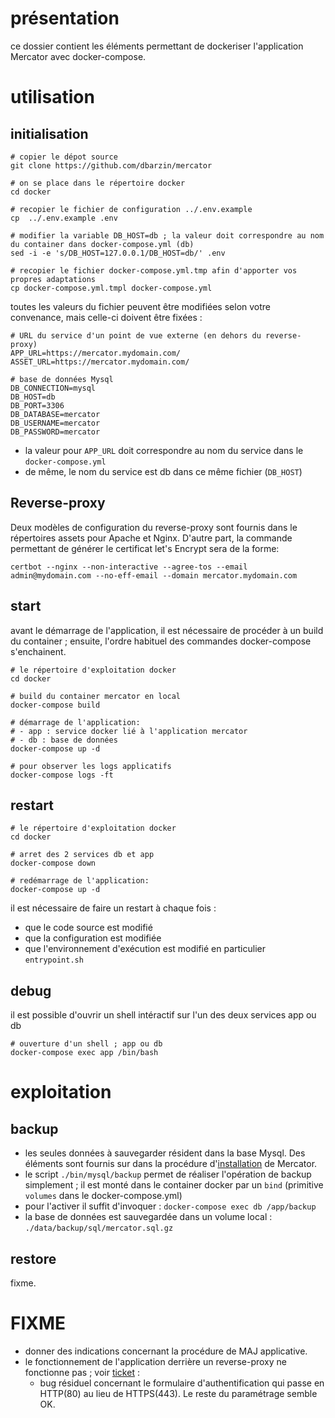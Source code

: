 # présentation

ce dossier contient les éléments permettant de dockeriser l'application Mercator avec docker-compose.

# utilisation

## initialisation

```
# copier le dépot source
git clone https://github.com/dbarzin/mercator

# on se place dans le répertoire docker
cd docker

# recopier le fichier de configuration ../.env.example
cp  ../.env.example .env

# modifier la variable DB_HOST=db ; la valeur doit correspondre au nom du container dans docker-compose.yml (db)
sed -i -e 's/DB_HOST=127.0.0.1/DB_HOST=db/' .env

# recopier le fichier docker-compose.yml.tmp afin d'apporter vos propres adaptations
cp docker-compose.yml.tmpl docker-compose.yml
```

toutes les valeurs du fichier peuvent être modifiées selon votre convenance, mais celle-ci doivent être fixées :

```
# URL du service d'un point de vue externe (en dehors du reverse-proxy)
APP_URL=https://mercator.mydomain.com/
ASSET_URL=https://mercator.mydomain.com/

# base de données Mysql
DB_CONNECTION=mysql
DB_HOST=db
DB_PORT=3306
DB_DATABASE=mercator
DB_USERNAME=mercator
DB_PASSWORD=mercator
```

- la valeur pour `APP_URL` doit correspondre au nom du service dans le `docker-compose.yml`
- de même, le nom du service est db dans ce même fichier (`DB_HOST`)

## Reverse-proxy

Deux modèles de configuration du reverse-proxy sont fournis dans le répertoires assets pour Apache et Nginx. D'autre part, la commande permettant de générer le certificat let's Encrypt sera de la forme:

`certbot --nginx --non-interactive --agree-tos --email admin@mydomain.com --no-eff-email --domain mercator.mydomain.com`

## start

avant le démarrage de l'application, il est nécessaire de procéder à un build du container ; ensuite, l'ordre habituel des commandes docker-compose s'enchainent.

```
# le répertoire d'exploitation docker
cd docker

# build du container mercator en local
docker-compose build

# démarrage de l'application:
# - app : service docker lié à l'application mercator
# - db : base de données
docker-compose up -d

# pour observer les logs applicatifs
docker-compose logs -ft
```

## restart

```
# le répertoire d'exploitation docker
cd docker

# arret des 2 services db et app
docker-compose down

# redémarrage de l'application:
docker-compose up -d
```

il est nécessaire de faire un restart à chaque fois :

- que le code source est modifié
- que la configuration est modifiée
- que l'environnement d'exécution est modifié en particulier `entrypoint.sh`

## debug

il est possible d'ouvrir un shell intéractif sur l'un des deux services app ou db

```
# ouverture d'un shell ; app ou db
docker-compose exec app /bin/bash
```

# exploitation

## backup

- les seules données à sauvegarder résident dans la base Mysql. Des éléments sont fournis sur dans la procédure d'[installation](https://github.com/dbarzin/mercator/blob/master/INSTALL.md) de Mercator.
- le script `./bin/mysql/backup` permet de réaliser l'opération de backup simplement ; il est monté dans le container docker par un `bind` (primitive `volumes` dans le docker-compose.yml)
- pour l'activer il suffit d'invoquer : `docker-compose exec db /app/backup`
- la base de données  est sauvegardée dans un volume local : `./data/backup/sql/mercator.sql.gz`

## restore

fixme.

# FIXME

- donner des indications concernant la procédure de MAJ applicative.
- le fonctionnement de l'application derrière un reverse-proxy ne fonctionne pas ; voir [ticket](https://github.com/mqu/mercator/issues/1) :
  - bug résiduel concernant le formulaire d'authentification qui passe en HTTP(80) au lieu de HTTPS(443). Le reste du paramétrage semble OK.
